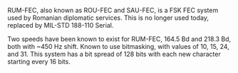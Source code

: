 RUM-FEC, also known as ROU-FEC and SAU-FEC, is a FSK FEC system used by Romanian diplomatic services. This is no longer used today, replaced by MIL-STD 188-110 Serial.

Two speeds have been known to exist for RUM-FEC, 164.5 Bd and 218.3 Bd, both with ~450 Hz shift. Known to use bitmasking, with values of 10, 15, 24, and 31. This system has a bit spread of 128 bits with each new character starting every 16 bits.